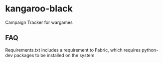 kangaroo-black
==============

Campaign Tracker for wargames


FAQ
---
Requirements.txt includes a requirement to Fabric, which requires python-dev packages to be installed on the system
